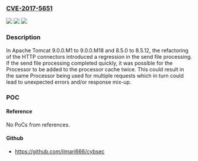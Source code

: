 ### [CVE-2017-5651](https://cve.mitre.org/cgi-bin/cvename.cgi?name=CVE-2017-5651)
![](https://img.shields.io/static/v1?label=Product&message=Apache%20Tomcat&color=blue)
![](https://img.shields.io/static/v1?label=Version&message=n%2Fa&color=blue)
![](https://img.shields.io/static/v1?label=Vulnerability&message=Information%20Disclosure&color=brighgreen)

### Description

In Apache Tomcat 9.0.0.M1 to 9.0.0.M18 and 8.5.0 to 8.5.12, the refactoring of the HTTP connectors introduced a regression in the send file processing. If the send file processing completed quickly, it was possible for the Processor to be added to the processor cache twice. This could result in the same Processor being used for multiple requests which in turn could lead to unexpected errors and/or response mix-up.

### POC

#### Reference
No PoCs from references.

#### Github
- https://github.com/ilmari666/cybsec

